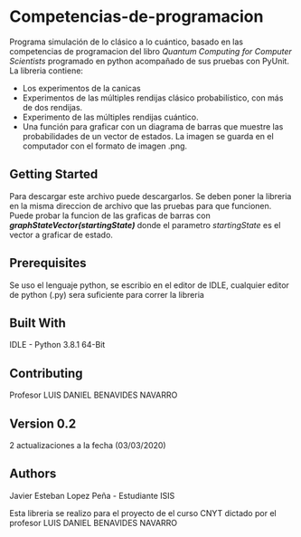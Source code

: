 # Competencias-de-programacion
Programa simulación de lo clásico a lo cuántico, basado en las competencias de programacion del libro *Quantum Computing for Computer Scientists* programado en python acompañado de sus pruebas con PyUnit. La libreria contiene:

- Los experimentos de la canicas
- Experimentos de las múltiples rendijas clásico probabilístico, con más de dos rendijas.
- Experimento de las múltiples rendijas cuántico.
- Una función para graficar con un diagrama de barras que muestre las probabilidades de un vector de estados. La imagen se guarda en el computador con el formato de imagen .png.

## Getting Started
Para descargar este archivo puede descargarlos. Se deben poner la libreria en la misma direccion de archivo que las pruebas para que funcionen. Puede probar la funcion de las graficas de barras con ***graphStateVector(startingState)*** donde el parametro *startingState* es el vector a graficar de estado.

## Prerequisites
Se uso el lenguaje python, se escribio en el editor de IDLE, cualquier editor de python (.py) sera suficiente para correr la libreria

## Built With
IDLE - Python 3.8.1 64-Bit

## Contributing
Profesor LUIS DANIEL BENAVIDES NAVARRO

## Version 0.2
2 actualizaciones a la fecha (03/03/2020)

## Authors
Javier Esteban Lopez Peña - Estudiante ISIS

Esta libreria se realizo para el proyecto de el curso CNYT dictado por el profesor LUIS DANIEL BENAVIDES NAVARRO
